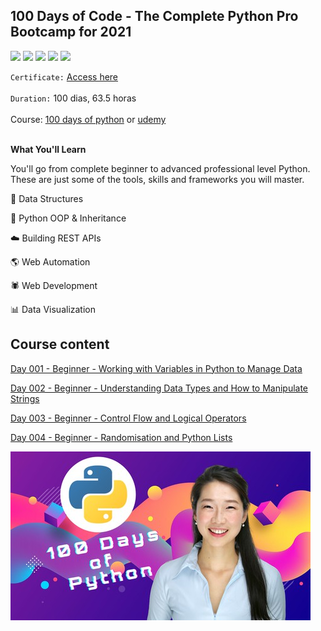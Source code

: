 ## 100 Days of Code - The Complete Python Pro Bootcamp for 2021

[![](https://img.shields.io/badge/made%20by-masedos-blue)](https://www.linkedin.com/in/masedos/)
[![](https://img.shields.io/badge/-100%20days%20of%20python-orange)](https://www.linkedin.com/in/masedos/)
[![](https://img.shields.io/badge/python-3.8-green)](https://www.python.org/downloads/)
[![](https://img.shields.io/badge/-replit.com-yellowgreen)](https://replit.com/@masedos/100-Days-of-Code-Python#)
[![](https://img.shields.io/badge/-pythontutor.com-blue)](http://pythontutor.com/live.html)



`Certificate:` [Access here]()
</br></br>
`Duration:` 100 dias, 63.5 horas
</br></br>
Course: [100 days of python](https://100daysofpython.dev/) or [udemy](https://www.udemy.com/course/100-days-of-code/)
</br></br>



**What You'll Learn**

You'll go from complete beginner to advanced professional level Python. These are just some of the tools, skills and frameworks you will master.

:file_folder: Data Structures

:dizzy: Python OOP & Inheritance

:cloud: Building REST APIs

:earth_americas: Web Automation

:spider: Web Development

:bar_chart: Data Visualization


## Course content

[Day 001 - Beginner - Working with Variables in Python to Manage Data](../../tree/main/100%20Days%20of%20Code/Day%20001)

[Day 002 - Beginner - Understanding Data Types and How to Manipulate Strings](../../tree/main/100%20Days%20of%20Code/Day%20002)

[Day 003 - Beginner - Control Flow and Logical Operators](../../tree/main/100%20Days%20of%20Code/Day%20003)

[Day 004 - Beginner -
Randomisation and Python Lists](../../tree/main/100%20Days%20of%20Code/Day%20004)


[![](https://github.com/masedos/100-days-of-code-python/blob/main/folder.jpg)](https://www.linkedin.com/in/masedos/)
